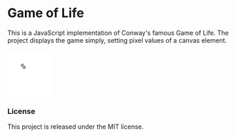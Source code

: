 # Game of Life

This is a JavaScript implementation of Conway's famous Game of Life. The project displays the game simply, setting pixel values of a canvas element.

![Game of Life](gol.gif "Game of Life")

### License

This project is released under the MIT license.
